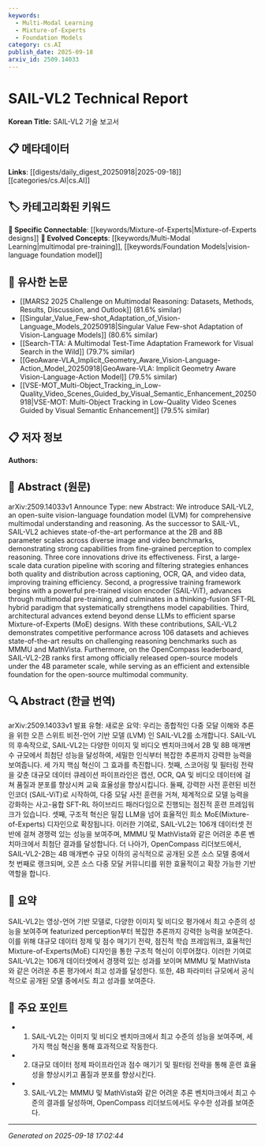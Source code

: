 ```yaml
---
keywords:
  - Multi-Modal Learning
  - Mixture-of-Experts
  - Foundation Models
category: cs.AI
publish_date: 2025-09-18
arxiv_id: 2509.14033
---
```


<!-- KEYWORD_LINKING_METADATA:
{
  "processed_timestamp": "2025-09-22 22:12:00.353478",
  "vocabulary_version": "1.0",
  "selected_keywords": [
    "Multi-Modal Learning",
    "Mixture-of-Experts",
    "Foundation Models"
  ],
  "rejected_keywords": [
    "Progressive Training"
  ],
  "similarity_scores": {
    "Multi-Modal Learning": 0.85,
    "Mixture-of-Experts": 0.78,
    "Foundation Models": 0.82
  },
  "extraction_method": "AI_prompt_based",
  "budget_applied": true
}
-->


# SAIL-VL2 Technical Report

**Korean Title:** SAIL-VL2 기술 보고서

## 📋 메타데이터

**Links**: [[digests/daily_digest_20250918|2025-09-18]]   [[categories/cs.AI|cs.AI]]

## 🏷️ 카테고리화된 키워드
**🔗 Specific Connectable**: [[keywords/Mixture-of-Experts|Mixture-of-Experts designs]]
**🚀 Evolved Concepts**: [[keywords/Multi-Modal Learning|multimodal pre-training]], [[keywords/Foundation Models|vision-language foundation model]]

## 🔗 유사한 논문
- [[MARS2 2025 Challenge on Multimodal Reasoning: Datasets, Methods, Results, Discussion, and Outlook]] (81.6% similar)
- [[Singular_Value_Few-shot_Adaptation_of_Vision-Language_Models_20250918|Singular Value Few-shot Adaptation of Vision-Language Models]] (80.6% similar)
- [[Search-TTA: A Multimodal Test-Time Adaptation Framework for Visual Search in the Wild]] (79.7% similar)
- [[GeoAware-VLA_Implicit_Geometry_Aware_Vision-Language-Action_Model_20250918|GeoAware-VLA: Implicit Geometry Aware Vision-Language-Action Model]] (79.5% similar)
- [[VSE-MOT_Multi-Object_Tracking_in_Low-Quality_Video_Scenes_Guided_by_Visual_Semantic_Enhancement_20250918|VSE-MOT: Multi-Object Tracking in Low-Quality Video Scenes Guided by Visual Semantic Enhancement]] (79.5% similar)

## 📋 저자 정보

**Authors:** 

## 📄 Abstract (원문)

arXiv:2509.14033v1 Announce Type: new 
Abstract: We introduce SAIL-VL2, an open-suite vision-language foundation model (LVM) for comprehensive multimodal understanding and reasoning. As the successor to SAIL-VL, SAIL-VL2 achieves state-of-the-art performance at the 2B and 8B parameter scales across diverse image and video benchmarks, demonstrating strong capabilities from fine-grained perception to complex reasoning. Three core innovations drive its effectiveness. First, a large-scale data curation pipeline with scoring and filtering strategies enhances both quality and distribution across captioning, OCR, QA, and video data, improving training efficiency. Second, a progressive training framework begins with a powerful pre-trained vision encoder (SAIL-ViT), advances through multimodal pre-training, and culminates in a thinking-fusion SFT-RL hybrid paradigm that systematically strengthens model capabilities. Third, architectural advances extend beyond dense LLMs to efficient sparse Mixture-of-Experts (MoE) designs. With these contributions, SAIL-VL2 demonstrates competitive performance across 106 datasets and achieves state-of-the-art results on challenging reasoning benchmarks such as MMMU and MathVista. Furthermore, on the OpenCompass leaderboard, SAIL-VL2-2B ranks first among officially released open-source models under the 4B parameter scale, while serving as an efficient and extensible foundation for the open-source multimodal community.

## 🔍 Abstract (한글 번역)

arXiv:2509.14033v1 발표 유형: 새로운
요약: 우리는 종합적인 다중 모달 이해와 추론을 위한 오픈 스위트 비전-언어 기반 모델 (LVM) 인 SAIL-VL2를 소개합니다. SAIL-VL의 후속작으로, SAIL-VL2는 다양한 이미지 및 비디오 벤치마크에서 2B 및 8B 매개변수 규모에서 최첨단 성능을 달성하여, 세밀한 인식부터 복잡한 추론까지 강력한 능력을 보여줍니다. 세 가지 핵심 혁신이 그 효과를 촉진합니다. 첫째, 스코어링 및 필터링 전략을 갖춘 대규모 데이터 큐레이션 파이프라인은 캡션, OCR, QA 및 비디오 데이터에 걸쳐 품질과 분포를 향상시켜 교육 효율성을 향상시킵니다. 둘째, 강력한 사전 훈련된 비전 인코더 (SAIL-ViT)로 시작하여, 다중 모달 사전 훈련을 거쳐, 체계적으로 모델 능력을 강화하는 사고-융합 SFT-RL 하이브리드 패러다임으로 진행되는 점진적 훈련 프레임워크가 있습니다. 셋째, 구조적 혁신은 밀집 LLM을 넘어 효율적인 희소 MoE(Mixture-of-Experts) 디자인으로 확장됩니다. 이러한 기여로, SAIL-VL2는 106개 데이터셋 전반에 걸쳐 경쟁력 있는 성능을 보여주며, MMMU 및 MathVista와 같은 어려운 추론 벤치마크에서 최첨단 결과를 달성합니다. 더 나아가, OpenCompass 리더보드에서, SAIL-VL2-2B는 4B 매개변수 규모 이하의 공식적으로 공개된 오픈 소스 모델 중에서 첫 번째로 랭크되며, 오픈 소스 다중 모달 커뮤니티를 위한 효율적이고 확장 가능한 기반 역할을 합니다.

## 📝 요약

SAIL-VL2는 영상-언어 기반 모델로, 다양한 이미지 및 비디오 평가에서 최고 수준의 성능을 보여주며 featurized perception부터 복잡한 추론까지 강력한 능력을 보여준다. 이를 위해 대규모 데이터 정제 및 점수 매기기 전략, 점진적 학습 프레임워크, 효율적인 Mixture-of-Experts(MoE) 디자인을 통한 구조적 혁신이 이루어졌다. 이러한 기여로 SAIL-VL2는 106개 데이터셋에서 경쟁력 있는 성과를 보이며 MMMU 및 MathVista와 같은 어려운 추론 평가에서 최고 성과를 달성한다. 또한, 4B 파라미터 규모에서 공식적으로 공개된 모델 중에서도 최고 성과를 보여준다.

## 🎯 주요 포인트

- 1. SAIL-VL2는 이미지 및 비디오 벤치마크에서 최고 수준의 성능을 보여주며, 세 가지 핵심 혁신을 통해 효과적으로 작동한다.

- 2. 대규모 데이터 정제 파이프라인과 점수 매기기 및 필터링 전략을 통해 훈련 효율성을 향상시키고 품질과 분포를 향상시킨다.

- 3. SAIL-VL2는 MMMU 및 MathVista와 같은 어려운 추론 벤치마크에서 최고 수준의 결과를 달성하며, OpenCompass 리더보드에서도 우수한 성과를 보여준다.

---

*Generated on 2025-09-18 17:02:44*